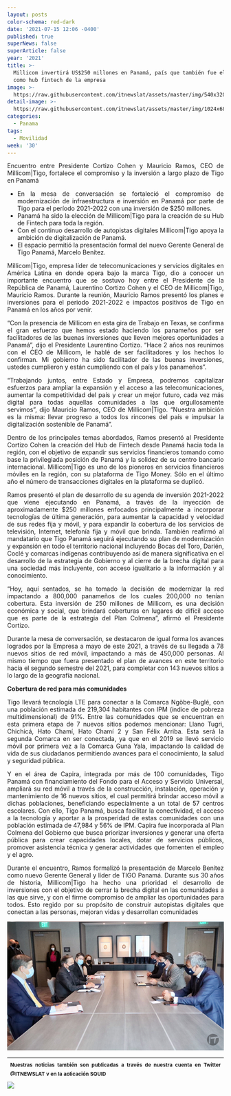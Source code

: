 ```yaml
---
layout: posts
color-schema: red-dark
date: '2021-07-15 12:06 -0400'
published: true
superNews: false
superArticle: false
year: '2021'
title: >-
  Millicom invertirá US$250 millones en Panamá, país que también fue elegido
  como hub fintech de la empresa
image: >-
  https://raw.githubusercontent.com/itnewslat/assets/master/img/540x320/TIGO-inversion-p.jpg
detail-image: >-
  https://raw.githubusercontent.com/itnewslat/assets/master/img/1024x680/TIGO-inversion-g.jpg
categories:
  - Panama
tags:
  - Movilidad
week: '30'
---
```

<p style="text-align: justify;">Encuentro entre Presidente Cortizo Cohen y Mauricio Ramos, CEO de Millicom|Tigo, fortalece el compromiso y la inversión a largo plazo de Tigo en Panamá</p>

<ul style="list-style-type: disc; text-align: justify;">
	<li>En la mesa de conversación se fortaleció el compromiso de modernización de infraestructura e inversión en Panamá por parte de Tigo para el período 2021-2022 con una inversión de $250 millones.</li>
	<li>Panamá ha sido la elección de Millicom|Tigo para la creación de su Hub de Fintech para toda la región.</li>
	<li>Con el continuo desarrollo de autopistas digitales Millicom|Tigo apoya la ambición de digitalización de Panamá.</li>
	<li>El espacio permitió la presentación formal del nuevo Gerente General de Tigo Panamá, Marcelo Benítez.</li>
</ul>
<p style="text-align: justify;">Millicom|Tigo, empresa líder de telecomunicaciones y servicios digitales en América Latina en donde opera bajo la marca Tigo, dio a conocer un importante encuentro que se sostuvo hoy entre el Presidente de la República de Panamá, Laurentino Cortizo Cohen y el CEO de Millicom|Tigo, Mauricio Ramos. Durante la reunión, Mauricio Ramos presentó los planes e inversiones para el periodo 2021-2022 e impactos positivos de Tigo en Panamá en los años por venir.</p>
<p style="text-align: justify;">“Con la presencia de Millicom en esta gira de Trabajo en Texas, se confirma el gran esfuerzo que hemos estado haciendo los panameños por ser facilitadores de las buenas inversiones que lleven mejores oportunidades a Panamá”, dijo el Presidente Laurentino Cortizo. “Hace 2 años nos reunimos con el CEO de Millicom, le hablé de ser facilitadores y los hechos lo confirman. Mi gobierno ha sido facilitador de las buenas inversiones, ustedes cumplieron y están cumpliendo con el país y los panameños”.</p>
<p style="text-align: justify;">“Trabajando juntos, entre Estado y Empresa, podremos capitalizar esfuerzos para ampliar la expansión y el acceso a las telecomunicaciones, aumentar la competitividad del país y crear un mejor futuro, cada vez más digital para todas aquellas comunidades a las que orgullosamente servimos”, dijo Mauricio Ramos, CEO de Millicom|Tigo. “Nuestra ambición es la misma: llevar progreso a todos los rincones del país e impulsar la digitalización sostenible de Panamá”.</p>
<p style="text-align: justify;">Dentro de los principales temas abordados, Ramos presentó al Presidente Cortizo Cohen la creación del Hub de Fintech desde Panamá hacia toda la región, con el objetivo de expandir sus servicios financieros tomando como base la privilegiada posición de Panamá y la solidez de su centro bancario internacional. Millicom|Tigo es uno de los pioneros en servicios financieros móviles en la región, con su plataforma de Tigo Money. Sólo en el último año el número de transacciones digitales en la plataforma se duplicó.</p>
<p style="text-align: justify;">Ramos presentó el plan de desarrollo de su agenda de inversión 2021-2022 que viene ejecutando en Panamá, a través de la inyección de aproximadamente $250 millones enfocados principalmente a incorporar tecnologías de última generación, para aumentar la capacidad y velocidad de sus redes fija y móvil, y para expandir la cobertura de los servicios de televisión, Internet, telefonía fija y móvil que brinda. También reafirmó al mandatario que Tigo Panamá seguirá ejecutando su plan de modernización y expansión en todo el territorio nacional incluyendo Bocas del Toro, Darién, Coclé y comarcas indígenas contribuyendo así de manera significativa en el desarrollo de la estrategia de Gobierno y al cierre de la brecha digital para una sociedad más incluyente, con acceso igualitario a la información y al conocimiento.</p>
<p style="text-align: justify;">“Hoy, aquí sentados, se ha tomado la decisión de modernizar la red impactando a 800,000 panameños de los cuales 200,000 no tenían cobertura. Esta inversión de 250 millones de Millicom, es una decisión económica y social, que brindará coberturas en lugares de difícil acceso que es parte de la estrategia del Plan Colmena”, afirmó el Presidente Cortizo.</p>
<p style="text-align: justify;">Durante la mesa de conversación, se destacaron de igual forma los avances logrados por la Empresa a mayo de este 2021, a través de su llegada a 78 nuevos sitios de red móvil, impactando a más de 450,000 personas. Al mismo tiempo que fuera presentado el plan de avances en este territorio hacia el segundo semestre del 2021, para completar con 143 nuevos sitios a lo largo de la geografía nacional.</p>
<p style="text-align: justify;"><strong> Cobertura de red para más comunidades</strong></p>
<p style="text-align: justify;">Tigo llevará tecnología LTE para conectar a la Comarca Ngöbe-Buglé, con una población estimada de 219,304 habitantes con IPM (índice de pobreza multidimensional) de 91%. Entre las comunidades que se encuentran en esta primera etapa de 7 nuevos sitios podemos mencionar: Llano Tugri, Chichicá, Hato Chamí, Hato Chamí 2 y San Félix Arriba. Esta será la segunda Comarca en ser conectada, ya que en el 2019 se llevó servicio móvil por primera vez a la Comarca Guna Yala, impactando la calidad de vida de sus ciudadanos permitiendo avances para el conocimiento, la salud y seguridad pública.</p>
<p style="text-align: justify;">Y en el área de Capira, integrada por más de 100 comunidades, Tigo Panamá con financiamiento del Fondo para el Acceso y Servicio Universal, ampliará su red móvil a través de la construcción, instalación, operación y mantenimiento de 16 nuevos sitios, el cual permitirá brindar acceso móvil a dichas poblaciones, beneficiando especialmente a un total de 57 centros escolares. Con ello, Tigo Panamá, busca facilitar la conectividad, el acceso a la tecnología y aportar a la prosperidad de estas comunidades con una población estimada de 47,984 y 56% de IPM. Capira fue incorporada al Plan Colmena del Gobierno que busca priorizar inversiones y generar una oferta pública para crear capacidades locales, dotar de servicios públicos, promover asistencia técnica y generar actividades que fomenten el empleo y el agro.</p>
<p style="text-align: justify;">Durante el encuentro, Ramos formalizó la presentación de Marcelo Benítez como nuevo Gerente General y líder de TIGO Panamá. Durante sus 30 años de historia, Millicom|Tigo ha hecho una prioridad el desarrollo de inversiones con el objetivo de cerrar la brecha digital en las comunidades a las que sirve, y con el firme compromiso de ampliar las oportunidades para todos. Esto regido por su propósito de construir autopistas digitales que conectan a las personas, mejoran vidas y desarrollan comunidades</p>

![](https://raw.githubusercontent.com/itnewslat/assets/master/img/540x320/TIGO-inversion-p.jpg)

<table style="height: 42px;" width="569">
<tbody>
<tr>
<td style="text-align: justify;"><sub><strong>Nuestras noticias también son publicadas a través de nuestra cuenta en Twitter <a href="https://twitter.com/itnewslat?lang=es">@ITNEWSLAT</a> y en la aplicación <a href="https://squidapp.co/en/">SQUID</a></strong></sub></td>
</tr>
</tbody>
</table>

<img src="https://tracker.metricool.com/c3po.jpg?hash=56f88a41e39ab42c063cc51676587a04"/>
